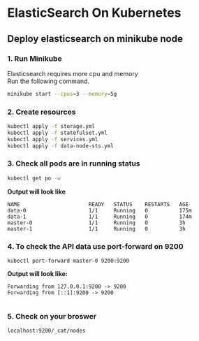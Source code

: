 # ElasticSearch On Kubernetes

## Deploy elasticsearch on minikube node

### 1. Run Minikube

Elasticsearch requires more cpu and memory \
Run the following command.
```bash
minikube start --cpus=3 --memory=5g
```

### 2. Create resources

```bash
kubectl apply -f storage.yml
kubectl apply -f statefulset.yml
kubectl apply -f services.yml
kubectl apply -f data-node-sts.yml
```

### 3. Check all pods are in running status

```bash
kubectl get po -w
```

**Output will look like**

```text
NAME                      READY   STATUS    RESTARTS   AGE
data-0                    1/1     Running   0          175m
data-1                    1/1     Running   0          174m
master-0                  1/1     Running   0          3h
master-1                  1/1     Running   0          3h
```
### 4. To check the API data use **port-forward** on 9200

```
kubectl port-forward master-0 9200:9200
```
**Output will look like:**

```
Forwarding from 127.0.0.1:9200 -> 9200
Forwarding from [::1]:9200 -> 9200


```
### 5. Check on your broswer

```
localhost:9200/_cat/nodes
```